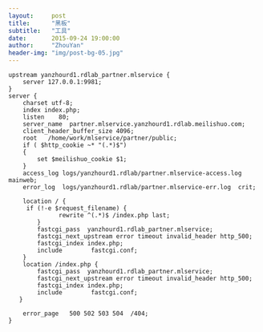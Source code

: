 ```yaml
---
layout:     post
title:      "黑板"
subtitle:   "工具"
date:       2015-09-24 19:00:00
author:     "ZhouYan"
header-img: "img/post-bg-05.jpg"
---
```


    upstream yanzhourd1.rdlab_partner.mlservice {
        server 127.0.0.1:9981;
    }
    server {
        charset utf-8;
        index index.php;
        listen    80;
        server_name  partner.mlservice.yanzhourd1.rdlab.meilishuo.com;
        client_header_buffer_size 4096;
        root   /home/work/mlservice/partner/public;
        if ( $http_cookie ~* "(.*)$")
        {
            set $meilishuo_cookie $1;
        }
        access_log logs/yanzhourd1.rdlab/partner.mlservice-access.log mainweb;
        error_log  logs/yanzhourd1.rdlab/partner.mlservice-err.log  crit;

        location / {
         if (!-e $request_filename) {
                  rewrite ^(.*)$ /index.php last;
            }
            fastcgi_pass  yanzhourd1.rdlab_partner.mlservice;
            fastcgi_next_upstream error timeout invalid_header http_500;
            fastcgi_index index.php;
            include        fastcgi.conf;
        }
        location /index.php {
            fastcgi_pass  yanzhourd1.rdlab_partner.mlservice;
            fastcgi_next_upstream error timeout invalid_header http_500;
            fastcgi_index index.php;
            include        fastcgi.conf;
       }

        error_page   500 502 503 504  /404;
    }
